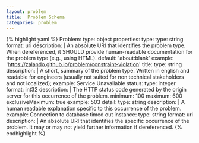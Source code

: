 ```yaml
---
layout: problem
title:  Problem Schema
categories: problem
---
```

{% highlight yaml %}
Problem:
  type: object
  properties:
    type:
      type: string
      format: uri
      description: |
        An absolute URI that identifies the problem type.  When dereferenced,
        it SHOULD provide human-readable documentation for the problem type
        (e.g., using HTML).
      default: 'about:blank'
      example: 'https://zalando.github.io/problem/constraint-violation'
    title:
      type: string
      description: |
        A short, summary of the problem type. Written in english and readable
        for engineers (usually not suited for non technical stakeholders and
        not localized); example: Service Unavailable
    status:
      type: integer
      format: int32
      description: |
        The HTTP status code generated by the origin server for this occurrence
        of the problem.
      minimum: 100
      maximum: 600
      exclusiveMaximum: true
      example: 503
    detail:
      type: string
      description: |
        A human readable explanation specific to this occurrence of the
        problem.
      example: Connection to database timed out
    instance:
      type: string
      format: uri
      description: |
        An absolute URI that identifies the specific occurrence of the problem.
        It may or may not yield further information if dereferenced.
{% endhighlight %}
